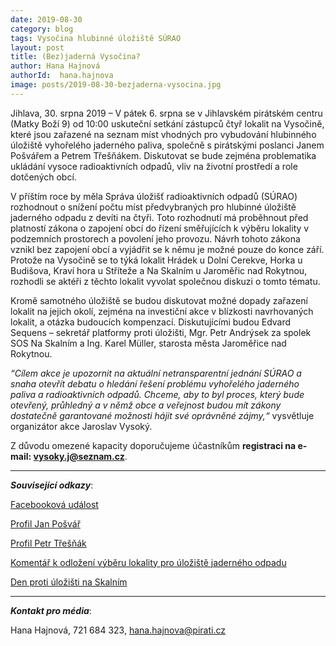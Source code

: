 ```yaml
---
date: 2019-08-30
category: blog
tags: Vysočina hlubinné úložiště SÚRAO
layout: post
title: (Bez)jaderná Vysočina?
author: Hana Hajnová
authorId:  hana.hajnova
image: posts/2019-08-30-bezjaderna-vysocina.jpg
---
```


Jihlava, 30. srpna 2019 – V pátek 6. srpna se v Jihlavském pirátském centru (Matky Boží 9) od 10:00 uskuteční setkání zástupců čtyř lokalit na Vysočině, které jsou zařazené na seznam míst vhodných pro vybudování hlubinného úložiště vyhořelého jaderného paliva, společně s pirátskými poslanci Janem Pošvářem a Petrem Třešňákem. Diskutovat se bude zejména problematika ukládání vysoce radioaktivních odpadů, vliv na životní prostředí a role dotčených obcí.

V příštím roce by měla Správa úložišť radioaktivních odpadů (SÚRAO) rozhodnout o snížení počtu míst předvybraných pro hlubinné úložiště jaderného odpadu z devíti na čtyři. Toto rozhodnutí má proběhnout před platností zákona o zapojení obcí do řízení směřujících k výběru lokality v podzemních prostorech a povolení jeho provozu. Návrh tohoto zákona vznikl bez zapojení obcí a vyjádřit se k němu je možné pouze do konce září. Protože na Vysočině se to týká lokalit Hrádek u Dolní Cerekve, Horka u Budišova, Kraví hora u Stříteže a Na Skalním u Jaroměřic nad Rokytnou, rozhodli se aktéři z těchto lokalit vyvolat společnou diskuzi o tomto tématu. 

Kromě samotného úložiště se budou diskutovat možné dopady zařazení lokalit na jejich okolí, zejména na investiční akce v blízkosti navrhovaných lokalit, a otázka budoucích kompenzací. Diskutujícími budou Edvard Sequens – sekretář platformy proti úložišti, Mgr. Petr Andrýsek za spolek SOS Na Skalním a Ing. Karel Müller, starosta města Jaroměřice nad Rokytnou.   

*“Cílem akce je upozornit na aktuální netransparentní jednání SÚRAO a snaha otevřít debatu o hledání řešení problému vyhořelého jaderného paliva a radioaktivních odpadů. Chceme, aby to byl proces, který bude otevřený, průhledný a v němž obce a veřejnost budou mít zákony dostatečně garantované možnosti hájit své oprávněné zájmy,“* vysvětluje organizátor akce Jaroslav Vysoký.

Z důvodu omezené kapacity doporučujeme účastníkům **registraci na e-mail: vysoky.j@seznam.cz**. 

---

***Související odkazy***:

[Facebooková událost]( https://www.facebook.com/events/2415830378676487/)

[Profil Jan Pošvář]( https://www.pirati.cz/lide/jan-posvar/)

[Profil Petr Třešňák]( https://www.pirati.cz/lide/petr-tresnak/)

[Komentář k odložení výběru lokality pro úložiště jaderného odpadu]( https://vysocina.pirati.cz/aktuality/jaderny-odpad.html)

[Den proti úložišti na Skalním]( https://vysocina.pirati.cz/aktuality/den-proti-ulozisti.html)

---

***Kontakt pro média***:

Hana Hajnová, 721 684 323, hana.hajnova@pirati.cz
